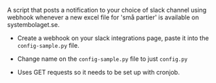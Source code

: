 A script that posts a notification to your choice of slack channel using webhook whenever a new excel file for 'små partier' is available on systembolaget.se.

- Create a webhook on your slack integrations page, paste it into the `config-sample.py` file.

- Change name on the `config-sample.py` file to just `config.py`

- Uses GET requests so it needs to be set up with cronjob.
